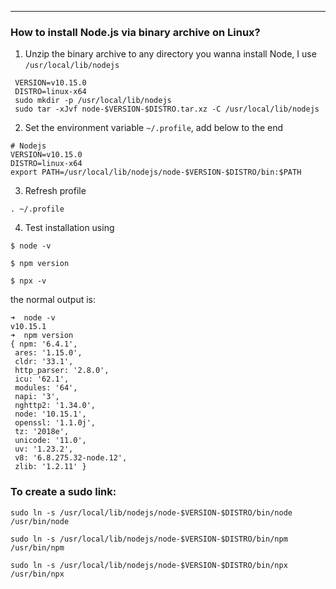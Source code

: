 
***
### How to install Node.js via binary archive on Linux?

1. Unzip the binary archive to any directory you wanna install Node, I use `/usr/local/lib/nodejs`

 ```
  VERSION=v10.15.0
  DISTRO=linux-x64
  sudo mkdir -p /usr/local/lib/nodejs
  sudo tar -xJvf node-$VERSION-$DISTRO.tar.xz -C /usr/local/lib/nodejs 
 ```

2. Set the environment variable `~/.profile`, add below to the end

 ```
 # Nodejs
 VERSION=v10.15.0
 DISTRO=linux-x64
 export PATH=/usr/local/lib/nodejs/node-$VERSION-$DISTRO/bin:$PATH
 ```
3. Refresh profile

```
. ~/.profile
```

4. Test installation using

 `$ node -v`
 
 `$ npm version`
  
 `$ npx -v`

 the normal output is:

 ```
 ➜  node -v
v10.15.1
➜  npm version
{ npm: '6.4.1',
  ares: '1.15.0',
  cldr: '33.1',
  http_parser: '2.8.0',
  icu: '62.1',
  modules: '64',
  napi: '3',
  nghttp2: '1.34.0',
  node: '10.15.1',
  openssl: '1.1.0j',
  tz: '2018e',
  unicode: '11.0',
  uv: '1.23.2',
  v8: '6.8.275.32-node.12',
  zlib: '1.2.11' }

 ```
### To create a **sudo** link:

```
sudo ln -s /usr/local/lib/nodejs/node-$VERSION-$DISTRO/bin/node /usr/bin/node

sudo ln -s /usr/local/lib/nodejs/node-$VERSION-$DISTRO/bin/npm /usr/bin/npm

sudo ln -s /usr/local/lib/nodejs/node-$VERSION-$DISTRO/bin/npx /usr/bin/npx
```